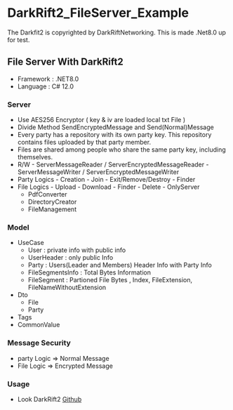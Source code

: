 # DarkRift2_FileServer_Example
The Darkfit2 is copyrighted by DarkRiftNetworking. This is made .Net8.0 up for test.

## File Server With DarkRift2
  -  Framework : .NET8.0
  -  Language : C# 12.0

### Server
  -  Use AES256 Encryptor ( key & iv are loaded local txt File )
  -  Divide Method SendEncryptedMessage and Send(Normal)Message
  -  Every party has a repository with its own party key. This repository contains files uploaded by that party member.
  -  Files are shared among people who share the same party key, including themselves.
  -  R/W
    -  ServerMessageReader / ServerEncryptedMessageReader
    -  ServerMessageWriter / ServerEncryptedMessageWriter
  -  Party Logics
    -  Creation
    -  Join
    -  Exit/Remove/Destroy
    -  Finder  
  -  File Logics
    -  Upload
    -  Download
    -  Finder
    -  Delete
    -  OnlyServer
       -  PdfConverter
       -  DirectoryCreator
       -  FileManagement

### Model
  - UseCase
    -   User : private info with public info
    -   UserHeader : only public Info
    -   Party : Users(Leader and Members) Header Info with Party Info
    -   FileSegmentsInfo : Total Bytes Information
    -   FileSegment : Partioned File Bytes , Index, FileExtension, FileNameWithoutExtension
  - Dto
    -   File
    -   Party
  - Tags
  - CommonValue


### Message Security
  -  party Logic => Normal Message
  -  File Logic => Encrypted Message

### Usage
  -  Look DarkRift2 [Github](https://github.com/DarkRiftNetworking/DarkRift)
